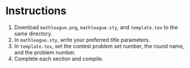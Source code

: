 # Instructions

1. Download `mathleague.png`, `mathleague.sty`, and `template.tex` to the same directory.
2. In `mathleague.sty`, write your preferred title parameters.
3. In `template.tex`, set the contest problem set number, the round name, and the problem number.
4. Complete each section and compile.

